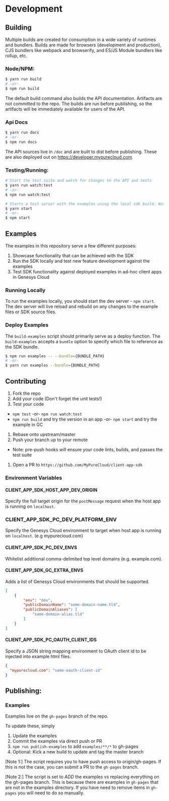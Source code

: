 # Development

## Building
Multiple builds are created for consumption in a wide variety of runtimes and bundlers. Builds are made for browsers (development and production), CJS bundlers like webpack and browserify, and ES/JS Module bundlers like rollup, etc.

### Node/NPM:

```bash
$ yarn run build
# -or-
$ npm run build
```

The default build command also builds the API documentation.  Artifacts are not committed to the repo.  The builds are run before publishing, so the artifacts will be immediately available for users of the API.

### Api Docs

```bash
$ yarn run docs 
# -or-
$ npm run docs 
```

The API sources live in `/doc` and are built to dist before publishing.  These are also deployed out on https://developer.mypurecloud.com.

### Testing/Running:

```bash
# Start the test suite and watch for changes to the API and tests 
$ yarn run watch:test 
# -or-
$ npm run watch:test 

# Starts a test server with the examples using the local sdk build. Watches for changes.
$ yarn start 
# -or-
$ npm start
```

## Examples

The examples in this repository serve a few different purposes:

1. Showcase functionality that can be achieved with the SDK
1. Run the SDK locally and test new feature development against the examples
1. Test SDK functionality against deployed examples in ad-hoc client apps in Genesys Cloud  

### Running Locally

To run the examples locally, you should start the dev server - `npm start`. The dev server will live reload and
rebuild on any changes to the example files or SDK source files.

### Deploy Examples

The `build-examples` script should primarily serve as a deploy function. The `build-examples` accepts a `bundle` option
to specify which file to reference as the SDK bundle.

```bash
$ npm run examples -- --bundle={BUNDLE_PATH}
# -or-
$ yarn run examples --bundle={BUNDLE_PATH}
```

## Contributing
1. Fork the repo
1. Add your code (Don't forget the unit tests!)
1. Test your code
  * `npm test` -or- `npm run watch:test`
  * `npm run build` and try the version in an app -or- `npm start` and try the example in GC
1. Rebase onto upstream/master
1. Push your branch up to your remote
  * Note: pre-push hooks will ensure your code lints, builds, and passes the test suite
1. Open a PR to `https://github.com/MyPureCloud/client-app-sdk`

### Environment Variables

#### CLIENT_APP_SDK_HOST_APP_DEV_ORIGIN
Specify the full target origin for the `postMessage` request when the host app is running on `localhost`.

### CLIENT_APP_SDK_PC_DEV_PLATFORM_ENV
Specify the Genesys Cloud environment to target when host app is running on `localhost`. (e.g mypurecloud.com)

#### CLIENT_APP_SDK_PC_DEV_ENVS
Whitelist additional comma-delimited top level domains (e.g. example.com).

#### CLIENT_APP_SDK_GC_EXTRA_ENVS
Adds a list of Genesys Cloud environments that should be supported.
``` json
[
    {
        "env": "dev",
        "publicDomainName": "some-domain-name.tld",
        "publicDomainAliases": [
            "some-domain-alias.tld"
        ]
    }
]
```

#### CLIENT_APP_SDK_PC_OAUTH_CLIENT_IDS
Specify a JSON string mapping environment to OAuth client id to be injected into example html files.
```json
{
  "mypurecloud.com": "some-oauth-client-id"
}
```

## Publishing:

### Examples
Examples live on the `gh-pages` branch of the repo.

To update these, simply
1. Update the examples
1. Commit the examples via direct push or PR
1. `npm run publish-examples` to add `examples/**/*` to gh-pages
1. Optional: Kick a new build to update and tag the master branch

[Note 1:] The script requires you to have push access to origin/gh-pages.  If this is not the case, you can submit a PR to the `gh-pages` branch.

[Note 2:] The script is set to *ADD* the examples vs replacing everything on the gh-pages branch.  This is because there are examples in `gh-pages` that are not in the examples directory.  If you have need to remove items in `gh-pages` you will need to do so manually.
